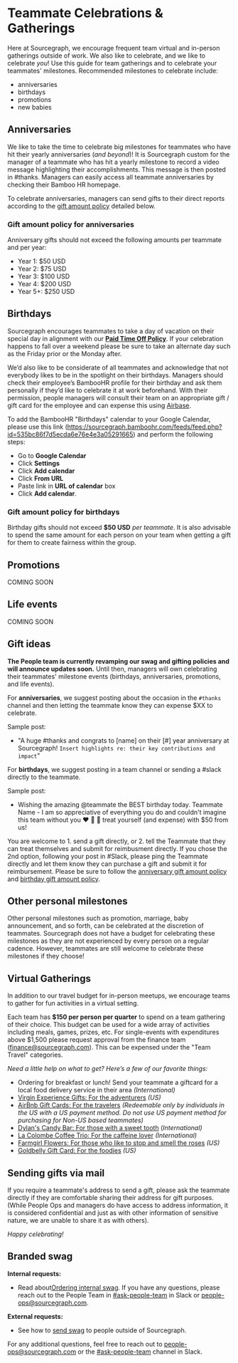 # Teammate Celebrations & Gatherings

Here at Sourcegraph, we encourage frequent team virtual and in-person gatherings outside of work. We also like to celebrate, and we like to celebrate _you_! Use this guide for team gatherings and to celebrate your teammates' milestones.  Recommended milestones to celebrate include: 

- anniversaries
- birthdays
- promotions
- new babies

## Anniversaries 

We like to take the time to celebrate big milestones for teammates who have hit their yearly anniversaries (_and beyond_)! It is Sourcegraph custom for the manager of a teammate who has hit a yearly milestone to record a video message highlighting their accomplishments. This message is then posted in #thanks. Managers can easily access all teammate anniversaries by checking their Bamboo HR homepage.

To celebrate anniversaries, managers can send gifts to their direct reports according to the [gift amount policy](#gift-amount-policy-for-anniversaries) detailed below.

### Gift amount policy for anniversaries

Anniversary gifts should not exceed the following amounts per teammate and per year:

- Year 1: $50 USD
- Year 2: $75 USD
- Year 3: $100 USD
- Year 4: $200 USD
- Year 5+: $250 USD

## Birthdays

Sourcegraph encourages teammates to take a day of vacation on their special day in alignment with our [**Paid Time Off Policy**](https://docs.google.com/document/d/1nqkTF_e32wx_WMw5Y1a2C8iyh-iRtIcC9Mc54YwPSko/edit). If your celebration happens to fall over a weekend please be sure to take an alternate day such as the Friday prior or the Monday after.

We’d also like to be considerate of all teammates and acknowledge that not everybody likes to be in the spotlight on their birthdays. Managers should check their employee’s BambooHR profile for their birthday and ask them personally if they’d like to celebrate it at work beforehand. With their permission, people managers will consult their team on an appropriate gift / gift card for the employee and can expense this using [Airbase](../../departments/finance/process/payables.md).

To add the BambooHR "Birthdays" calendar to your Google Calendar, please use this link (https://sourcegraph.bamboohr.com/feeds/feed.php?id=535bc86f7d5ecda6e76e4e3a05291665) and perform the following steps:

- Go to **Google Calendar**
- Click **Settings**
- Click **Add calendar**
- Click **From URL**
- Paste link in **URL of calendar** box
- Click **Add calendar**.

### Gift amount policy for birthdays

Birthday gifts should not exceed **$50 USD** _per teammate_. It is also advisable to spend the same amount for each person on your team when getting a gift for them to create fairness within the group.

## Promotions
COMING SOON

## Life events
COMING SOON

## Gift ideas 

**The People team is currently revamping our swag and gifting policies and will announce updates soon.** Until then, managers will own celebrating their teammates' milestone events (birthdays, anniversaries, promotions, and life events). 

For **anniversaries**, we suggest posting about the occasion in the `#thanks` channel and then letting the teammate know they can expense $XX to celebrate.

Sample post:
- "A huge #thanks and congrats to [name] on their [#] year anniversary at Sourcegraph! `Insert highlights re: their key contributions and impact`"

For **birthdays**, we suggest posting in a team channel or sending a #slack directly to the teammate. 

Sample post: 
- Wishing the amazing @teammate the BEST birthday today. Teammate Name - I am so appreciative of everything you do and couldn't imagine this team without you  :heart: :tada: :birthday: treat yourself (and expense) with $50 from us!

You are welcome to 1. send a gift directly, or 2. tell the Teammate that they can treat themselves and submit for reimbusment directly.  If you chose the 2nd option, following your post in #Slack, please ping the Teammate directly and let them know they can purchase a gift and submit it for reimbursement. Please be sure to follow the [anniversary gift amount policy](#gift-amount-policy-for-anniversaries) and [birthday gift amount policy](#gift-amount-policy-for-birthdays).  

## Other personal milestones

Other personal milestones such as promotion, marriage, baby announcement, and so forth, can be celebrated at the discretion of teammates. Sourcegraph does not have a budget for celebrating these milestones as they are not experienced by every person on a regular cadence. However, teammates are still welcome to celebrate these milestones if they choose!

## Virtual Gatherings

In addition to our travel budget for in-person meetups, we encourage teams to gather for fun activities in a virtual setting. 

Each team has **$150 per person per quarter** to spend on a team gathering of their choice. This budget can be used for a wide array of activities including meals, games, prizes, etc. For single-events with expenditures above $1,500 please request approval from the finance team (finance@sourcegraph.com). This can be expensed under the "Team Travel" categories.

_Need a little help on what to get? Here’s a few of our favorite things:_

- Ordering for breakfast or lunch! Send your teammate a giftcard for a local food delivery service in their area _(International)_
- [Virgin Experience Gifts: For the adventurers](https://www.virginexperiencegifts.com/) _(US)_
- [AirBnb Gift Cards: For the travelers](https://www.airbnb.com/d/gift-cards) _(Redeemable only by individuals in the US with a US payment method. Do not use US payment method for purchasing for Non-US based teammates)_
- [Dylan's Candy Bar: For those with a sweet tooth](https://www.dylanscandybar.com/) (_International)_
- [La Colombe Coffee Trio: For the caffeine lover](https://www.lacolombe.com/products/greatest-hits-gift-box/?utm_campaign=21181&utm_content=2-353739&utm_source=pepperjam&utm_medium=affiliate&publisherId=%5Bsubid%5D&clickId=3570909913) _(International)_
- [Farmgirl Flowers: For those who like to stop and smell the roses](https://farmgirlflowers.com/) _(US)_
- [Goldbelly Gift Card: For the foodies](https://www.goldbelly.com/) _(US)_

## Sending gifts via mail

If you require a teammate's address to send a gift, please ask the teammate directly if they are comfortable sharing their address for gift purposes. (While People Ops and managers do have access to address information, it is considered confidential and just as with other information of sensitive nature, we are unable to share it as with others).

_Happy celebrating!_

## Branded swag

**Internal requests:**

- Read about[Ordering internal swag](../../departments/people-talent/swag.md#ordering-additional-swag). If you have any questions, please reach out to the People Team in [#ask-people-team](https://sourcegraph.slack.com/archives/CQAGQKC4A) in Slack or people-ops@sourcegraph.com.

**External requests:**

- See how to [send swag](../../departments/marketing/swag.md) to people outside of Sourcegraph.

For any additional questions, feel free to reach out to people-ops@sourcegraph.com or the [#ask-people-team](https://sourcegraph.slack.com/archives/CQAGQKC4A) channel in Slack.

